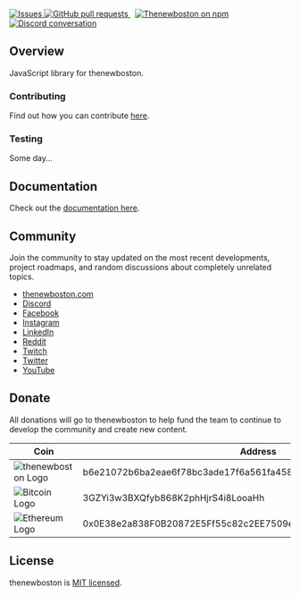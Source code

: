  [ ![Issues](https://img.shields.io/github/issues/thenewboston-developers/thenewboston-js?color=0088ff) ](https://github.com/thenewboston-developers/thenewboston-js/issues) [ ![GitHub pull requests](https://img.shields.io/github/issues-pr/thenewboston-developers/thenewboston-js?color=0088ff) ](https://github.com/thenewboston-developers/thenewboston-js/pulls)  [![Thenewboston on npm](https://img.shields.io/npm/v/thenewboston?logo=npm&logoColor=fff&label=NPM+package&color=limegreen)](https://www.npmjs.com/package/thenewboston)   [ ![Discord conversation](https://img.shields.io/discord/463752820026376202.svg?logo=discord&logoColor=fff&label=Discord&color=7389d8) ](https://discord.com/invite/thenewboston) 
 
## Overview

JavaScript library for thenewboston.

### Contributing

Find out how you can contribute [here](https://github.com/thenewboston-developers/thenewboston-js/blob/master/docs/CONTRIBUTING.md).

### Testing

Some day...

## Documentation

Check out the [documentation here](https://github.com/thenewboston-developers/thenewboston-js/blob/master/docs/index.md).

## Community

Join the community to stay updated on the most recent developments, project roadmaps, and random discussions about completely unrelated topics.

- [thenewboston.com](https://thenewboston.com/)
- [Discord](https://discord.gg/thenewboston)
- [Facebook](https://www.facebook.com/TheNewBoston-464114846956315/)
- [Instagram](https://www.instagram.com/thenewboston_official/)
- [LinkedIn](https://www.linkedin.com/company/thenewboston-developers/)
- [Reddit](https://www.reddit.com/r/thenewboston/)
- [Twitch](https://www.twitch.tv/thenewboston/videos)
- [Twitter](https://twitter.com/thenewboston_og)
- [YouTube](https://www.youtube.com/user/thenewboston)

## Donate

All donations will go to thenewboston to help fund the team to continue to develop the community and create new content.

| Coin                                                                                                                        | Address                                                          |
| --------------------------------------------------------------------------------------------------------------------------- | ---------------------------------------------------------------- |
| ![thenewboston Logo](https://github.com/thenewboston-developers/Website/raw/development/src/assets/images/thenewboston.png) | b6e21072b6ba2eae6f78bc3ade17f6a561fa4582d5494a5120617f2027d38797 |
| ![Bitcoin Logo](https://github.com/thenewboston-developers/Website/raw/development/src/assets/images/bitcoin.png)           | 3GZYi3w3BXQfyb868K2phHjrS4i8LooaHh                               |
| ![Ethereum Logo](https://github.com/thenewboston-developers/Website/raw/development/src/assets/images/ethereum.png)         | 0x0E38e2a838F0B20872E5Ff55c82c2EE7509e6d4A                       |


## License

thenewboston is [MIT licensed](http://opensource.org/licenses/MIT).
